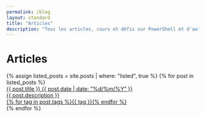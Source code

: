 ```yaml
---
permalink: /blog
layout: standard
title: "Articles"
description: "Tous les articles, cours et défis sur PowerShell et d'autres technologies Microsoft"
---
```


# Articles

<div class="posts">
    {% assign listed_posts = site.posts | where: "listed", true %}
    {% for post in listed_posts %}
        <a class="noDecoration" href="{{ post.id }}">
            <article>
                <div class="articleThumbnail" {% if post.background %} style="background: {{post.background}};" {% endif %}>
                    <span class="articleTitle">{{ post.title }}</span>
                    <span class="articleDate">{{ post.date | date: "%d/%m/%Y" }}</span>
                </div>
                <div class="articleText">
                    <span class="articleDescription">{{ post.description }}</span>
                </div>
                <div class="articleTags">
                    {% for tag in post.tags %}<span>{{ tag }}</span>{% endfor %}
                </div>
            </article>
        </a>
    {% endfor %}
</div>
